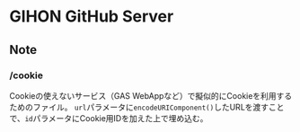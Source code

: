 # GIHON GitHub Server

## Note

### /cookie
Cookieの使えないサービス（GAS WebAppなど）で擬似的にCookieを利用するためのファイル。
`url`パラメータに`encodeURIComponent()`したURLを渡すことで、`id`パラメータにCookie用IDを加えた上で埋め込む。
